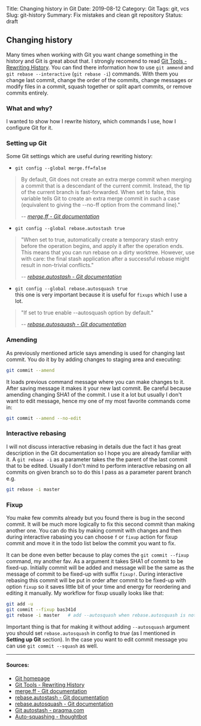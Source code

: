 Title: Changing history in Git
Date: 2019-08-12
Category: Git
Tags: git, vcs
Slug: git-history
Summary: Fix mistakes and clean git repository
Status: draft


## Changing history
Many times when working with Git you want change something in the history and Git is great about that.
I strongly recomend to read [Git Tools - Rewriting History](https://git-scm.com/book/en/v2/Git-Tools-Rewriting-History).
You can find there information how to use `git ammend` and `git rebase --interactive` (`git rebase -i`) commands.
With them you change last commit, change the order of the commits, change messages or modify files in a commit,
 squash together or split apart commits, or remove commits entirely.

### What and why?
I wanted to show how I rewrite history, which commands I use, how I configure Git for it.

### Setting up Git
Some Git settings which are useful during rewriting history:

* `git config --global merge.ff=false`
> By default, Git does not create an extra merge commit when merging a commit that is a descendant of the current commit. Instead, the tip of the current branch is fast-forwarded. When set to false, this variable tells Git to create an extra merge commit in such a case (equivalent to giving the --no-ff option from the command line)."
> 
> -- <cite>[merge.ff - Git documentation](https://git-scm.com/docs/git-config#Documentation/git-config.txt-mergeff)</cite>

* `git config --global rebase.autostash true`   
> "When set to true, automatically create a temporary stash entry before the operation begins, and apply it after the operation ends. This means that you can run rebase on a dirty worktree. However, use with care: the final stash application after a successful rebase might result in non-trivial conflicts."
>
> -- <cite>[rebase.autostash - Git documentation](https://git-scm.com/docs/git-config#Documentation/git-config.txt-rebaseautoStash)</cite>

* `git config --global rebase.autosquash true`  
   this one is very important because it is useful for `fixups` which I use a lot.
> "If set to true enable --autosquash option by default."
>
> -- <cite>[rebase.autosquash - Git documentation](https://git-scm.com/docs/git-config#Documentation/git-config.txt-rebaseautoSquash)</cite>

### Amending
As previously mentioned article says amending is used for changing last commit. You do it by by adding changes to staging area and executing:
```bash
git commit --amend
```
It loads previous command message where you can make changes to it. After saving message it makes it your new last commit. Be careful because amending changing SHA1 of the commit.
I use it a lot but usually I don't want to edit message, hence my one of my most favorite commands come in:
```bash
git commit --amend --no-edit
```

### Interactive rebasing
I will not discuss interactive rebasing in details due the fact it has great description in the Git documentation so I hope you are already familiar with it.
A `git rebase -i` as a parameter takes the the parent of the last commit that to be edited.
Usually I don't mind to perform interactive rebasing on all commits on given branch so to do this I pass as a parameter parent branch e.g.
```bash
git rebase -i master
```

### Fixup
You make few commits already but you found there is bug in the second commit.
It will be much more logically to fix this second commit than making another one.
You can do this by making commit with changes and then during interactive rabasing you can choose `f` or `fixup` action for fixup commit and move it in the todo list below the commit you want to fix.

It can be done even better because to play comes the `git commit --fixup` command, my another fav. 
As a argument it takes SHA1 of commit to be fixed-up.
Initially commit will be added and message will be the same as the message of commit to be fixed-up with suffix `fixup!`.
During interactive rebasing this commit will be put in order after commit to be fixed-up with option `fixup` so it saves little bit of your time and energy for reordering and editing it manually.
My workflow for fixup usually looks like that:
```bash
git add -u
git commit --fixup bas341d
git rebase -i master   # add --autosquash when rebase.autosquash is not set to true
```
Important thing is that for making it without adding `--autosquash` argument you should set `rebase.autosquash` in config to _true_ (as I mentioned in <b>Setting up Git</b> section).
In the case you want to edit commit message you can use `git commit --squash` as well. 
<br>

----------------
#### Sources:
* [Git homepage](https://git-scm.com/)
* [Git Tools - Rewriting History](https://git-scm.com/book/en/v2/Git-Tools-Rewriting-History)
* [merge.ff - Git documentation](https://git-scm.com/docs/git-config#Documentation/git-config.txt-mergeff)
* [rebase.autostash - Git documentation](https://git-scm.com/docs/git-config#Documentation/git-config.txt-rebaseautoStash)
* [rebase.autosquash - Git documentation](https://git-scm.com/docs/git-config#Documentation/git-config.txt-rebaseautoSquash)
* [Git autostash - praqma.com](https://www.praqma.com/stories/git-autostash/)
* [Auto-squashing - thoughtbot](https://thoughtbot.com/blog/autosquashing-git-commits)
